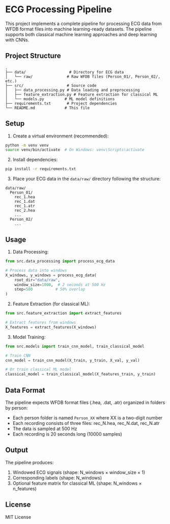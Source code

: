 # ECG Processing Pipeline

This project implements a complete pipeline for processing ECG data from WFDB format files into machine learning-ready datasets. The pipeline supports both classical machine learning approaches and deep learning with CNNs.

## Project Structure

```
.
├── data/                   # Directory for ECG data
│   └── raw/               # Raw WFDB files (Person_01/, Person_02/, etc.)
├── src/                   # Source code
│   ├── data_processing.py # Data loading and preprocessing
│   ├── feature_extraction.py # Feature extraction for classical ML
│   └── models.py         # ML model definitions
├── requirements.txt       # Project dependencies
└── README.md             # This file
```

## Setup

1. Create a virtual environment (recommended):
```bash
python -m venv venv
source venv/bin/activate  # On Windows: venv\Scripts\activate
```

2. Install dependencies:
```bash
pip install -r requirements.txt
```

3. Place your ECG data in the `data/raw/` directory following the structure:
```
data/raw/
  Person_01/
    rec_1.hea
    rec_1.dat
    rec_1.atr
    rec_2.hea
    ...
  Person_02/
    ...
```

## Usage

1. Data Processing:
```python
from src.data_processing import process_ecg_data

# Process data into windows
X_windows, y_windows = process_ecg_data(
    root_dir="data/raw",
    window_size=1000,  # 2 seconds at 500 Hz
    step=500          # 50% overlap
)
```

2. Feature Extraction (for classical ML):
```python
from src.feature_extraction import extract_features

# Extract features from windows
X_features = extract_features(X_windows)
```

3. Model Training:
```python
from src.models import train_cnn_model, train_classical_model

# Train CNN
cnn_model = train_cnn_model(X_train, y_train, X_val, y_val)

# Or train classical ML model
classical_model = train_classical_model(X_features_train, y_train)
```

## Data Format

The pipeline expects WFDB format files (.hea, .dat, .atr) organized in folders by person:
- Each person folder is named `Person_XX` where XX is a two-digit number
- Each recording consists of three files: rec_N.hea, rec_N.dat, rec_N.atr
- The data is sampled at 500 Hz
- Each recording is 20 seconds long (10000 samples)

## Output

The pipeline produces:
1. Windowed ECG signals (shape: N_windows × window_size × 1)
2. Corresponding labels (shape: N_windows)
3. Optional feature matrix for classical ML (shape: N_windows × n_features)

## License

MIT License 